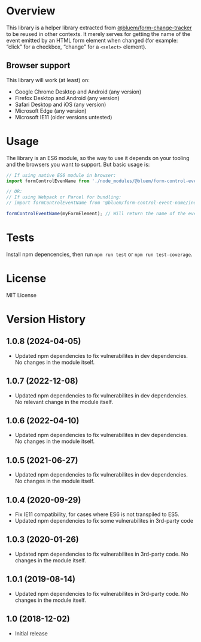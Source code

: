 # Overview

This library is a helper library extracted from [@bluem/form-change-tracker](https://www.npmjs.com/package/@bluem/form-change-tracker) to be reused in other contexts. It merely serves for getting the name of the event emitted by an HTML form element when changed (for example: “click” for a checkbox, “change” for a `<select>` element).

## Browser support

This library will work (at least) on:

* Google Chrome Desktop and Android (any version)
* Firefox Desktop and Android (any version)
* Safari Desktop and iOS (any version)
* Microsoft Edge (any version)
* Microsoft IE11 (older versions untested)


# Usage
The library is an ES6 module, so the way to use it depends on your tooling and the browsers you want to support. But basic usage is:

```javascript
// If using native ES6 module in browser:
import formControlEvenName from './node_modules/@bluem/form-control-event-name/index.js';

// OR:
// If using Webpack or Parcel for bundling:
// import formControlEventName from '@bluem/form-control-event-name/index.js';

formControlEventName(myFormElement); // Will return the name of the event (string)
```

# Tests
Install npm depencencies, then run `npm run test` or `npm run test-coverage`.

# License
MIT License

# Version History

## 1.0.8 (2024-04-05)
- Updated npm dependencies to fix vulnerabilites in dev dependencies. No changes in the module itself.
## 1.0.7 (2022-12-08)
- Updated npm dependencies to fix vulnerabilites in dev dependencies. No relevant change in the module itself.
## 1.0.6 (2022-04-10)
- Updated npm dependencies to fix vulnerabilites in dev dependencies. No changes in the module itself.
## 1.0.5 (2021-06-27)
- Updated npm dependencies to fix vulnerabilites in dev dependencies. No changes in the module itself.

## 1.0.4 (2020-09-29)
- Fix IE11 compatibility, for cases where ES6 is not transpiled to ES5.
- Updated npm dependencies to fix some vulnerabilites in 3rd-party code

## 1.0.3 (2020-01-26)
- Updated npm dependencies to fix vulnerabilites in 3rd-party code. No changes in the module itself.

## 1.0.1 (2019-08-14)
- Updated npm dependencies to fix vulnerabilites in 3rd-party code. No changes in the module itself.

## 1.0 (2018-12-02)
- Initial release

